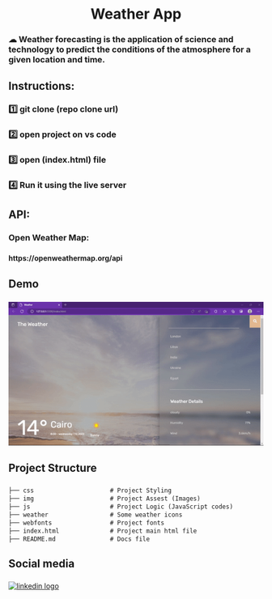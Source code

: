 <h1 align="center">Weather App</h1>

###

<h3 align="left">☁ Weather forecasting is the application of science and technology to predict the conditions of the atmosphere for a given location and time.</h3>

###

<h2 align="left">Instructions:</h2>

###

<h3 align="left">1️⃣  git clone (repo clone url)</h3>

###

<h3 align="left">2️⃣  open project on vs code</h3>

###

<h3 align="left">3️⃣  open (index.html) file</h3>

###

<h3 align="left">4️⃣ Run it using the live server</h3>

###

<h2 align="left">API:</h2>

###

<h3 align="left">Open Weather Map:</h3>

###

<h4 align="left">https://openweathermap.org/api</h4>

###

<h2 align="left">Demo</h2>

###

<img src="img/readme.gif" alt="gif" />

###

<h2 align="left">Project Structure</h2>

###

    ├── css                     # Project Styling 
    ├── img                     # Project Assest (Images)
    ├── js                      # Project Logic (JavaScript codes)
    ├── weather                 # Some weather icons
    ├── webfonts                # Project fonts
    ├── index.html              # Project main html file
    ├── README.md               # Docs file

###

<h2 align="left">Social media</h2>

###

<div align="left">
  <a href="https://www.linkedin.com/in/hadeel-sawah-83961518a/" target="_blank">
    <img src="https://img.shields.io/static/v1?message=LinkedIn&logo=linkedin&label=&color=0077B5&logoColor=white&labelColor=&style=flat" height="40" alt="linkedin logo"  />
  </a>
</div>

###
